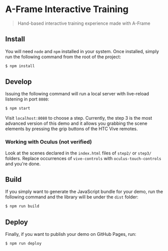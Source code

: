 # A-Frame Interactive Training
> Hand-based interactive training experience made with A-Frame

## Install
You will need `node` and `npm` installed in your system. Once installed, simply run the following command from the root of the project:

```bash
$ npm install
```

## Develop
Issuing the following command will run a local server with live-reload listening in port `8080`:

```bash
$ npm start
```

Visit `localhost:8080` to choose a step. Currently, the step 3 is the most advanced version of this demo and it allows you grabbing the scene elements by pressing the grip buttons of the HTC Vive remotes.

### Working with Oculus (not verified)
Look at the scenes declared in the `index.html` files of `step2/` or `step3/` folders. Replace occurrences of `vive-controls` with `oculus-touch-controls` and you're done.

## Build
If you simply want to generate the JavaScript bundle for your demo, run the following command and the library will be under the `dist` folder:

```bash
$ npm run build
```

## Deploy
Finally, if you want to publish your demo on GitHub Pages, run:

```bash
$ npm run deploy
```
